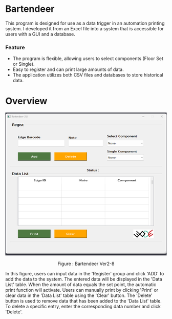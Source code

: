 <H1>Bartendeer</H1>
This program is designed for use as a data trigger in an automation printing system. I developed it from an Excel file into a system that is accessible for users with a GUI and a database.

<H3> Feature </H3>

- The program is flexible, allowing users to select components (Floor Set or Single).
- Easy to register and can print large amounts of data.
- The application utilizes both CSV files and databases to store historical data.

<H1>Overview</H1>

<p align="center"> 

![Alt text](img/image.png)

<p align="center"> Figure : Bartendeer Ver2-8 </p> 

In this figure, users can input data in the 'Register' group and click 'ADD' to add the data to the system. The entered data will be displayed in the 'Data List' table. When the amount of data equals the set point, the automatic print function will activate. Users can manually print by clicking 'Print' or clear data in the 'Data List' table using the 'Clear' button. The 'Delete' button is used to remove data that has been added to the 'Data List' table. To delete a specific entry, enter the corresponding data number and click 'Delete'.

</p> 
